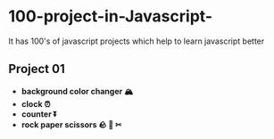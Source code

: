 # 100-project-in-Javascript-
It has 100's of javascript projects which help to learn javascript better

## Project 01
- **background color changer 🏔️**
- **clock ⏰**
- **counter ⏬**
- **rock paper scissors 🪨 📃 ✂**
